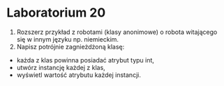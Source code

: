 # Laboratorium 20

1. Rozszerz przykład z robotami (klasy anonimowe) o robota witającego się w innym języku np. niemieckim.
2. Napisz potrójnie zagnieżdżoną klasę:
* każda z klas powinna posiadać atrybut typu int,
* utwórz instancję każdej z klas,
* wyświetl wartość atrybutu każdej instancji.
 

  
